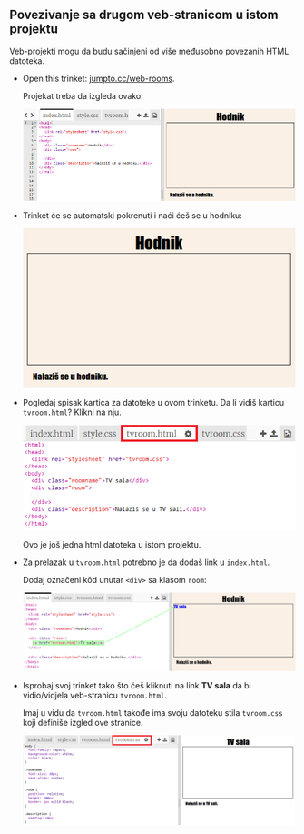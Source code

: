 ## Povezivanje sa drugom veb-stranicom u istom projektu

Veb-projekti mogu da budu sačinjeni od više međusobno povezanih HTML datoteka.

+ Open this trinket: <a href="https://trinket.io/html/f1486ddb24" target="_blank">jumpto.cc/web-rooms</a>.
    
    Projekat treba da izgleda ovako:
    
    ![screenshot](images/rooms-starter.png)

+ Trinket će se automatski pokrenuti i naći ćeš se u hodniku:
    
    ![screenshot](images/rooms-hall-start.png)

+ Pogledaj spisak kartica za datoteke u ovom trinketu. Da li vidiš karticu `tvroom.html`? Klikni na nju.
    
    ![screenshot](images/rooms-tvroom-html.png)
    
    Ovo je još jedna html datoteka u istom projektu.

+ Za prelazak u `tvroom.html` potrebno je da dodaš link u `index.html`.
    
    Dodaj označeni kôd unutar `<div>` sa klasom `room`:
    
    ![screenshot](images/rooms-link-tvroom.png)

+ Isprobaj svoj trinket tako što ćeš kliknuti na link **TV sala** da bi vidio/vidjela veb-stranicu `tvroom.html`.
    
    Imaj u vidu da `tvroom.html` takođe ima svoju datoteku stila `tvroom.css` koji definiše izgled ove stranice.
    
    ![screenshot](images/rooms-tvroom-unstyled.png)